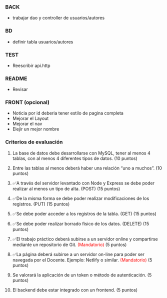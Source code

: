 ### BACK
- trabajar dao y controller de usuarios/autores

### BD
- definir tabla usuarios/autores

### TEST
- Reescribir api.http

### README
- Revisar

### FRONT (opcional)
- Noticia por id deberia tener estilo de pagina completa
- Mejorar el Layout
- Mejorar el nav
- Elejir un mejor nombre


### Criterios de evaluación
1. La base de datos debe desarrollarse con MySQL, tener al menos
   4 tablas, con al menos 4 diferentes tipos de datos. (10 puntos)

2. Entre las tablas al menos deberá haber una relación “uno a
   muchos”. (10 puntos)

3. ✅A través del servidor levantado con Node y Express se debe poder
   realizar al menos un tipo de alta. (POST) (15 puntos)

4. ✅De la misma forma se debe poder realizar modificaciones de los
   registros. (PUT) (15 puntos)

5. ✅Se debe poder acceder a los registros de la tabla. (GET) (15 puntos)

6. ✅Se debe poder realizar borrado físico de los datos. (DELETE) (15 puntos)

7. ✅El trabajo práctico deberá subirse a un servidor online y
   compartirse mediante un repositorio de Git. <font color='red'>(Mandatorio)</font>
   (5 puntos)

8. ✅La página deberá subirse a un servidor on-line para poder
   ser navegada por el Docente. Ejemplo: Netlify o similar.
   <font color='red'>(Mandatorio)</font>
   (5 puntos)

9. Se valorará la aplicación de un token o método de
   autenticación. (5 puntos)

10. El backend debe estar integrado con un frontend. (5 puntos)